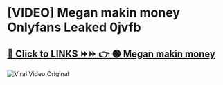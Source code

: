 
 # [VIDEO] Megan makin money Onlyfans Leaked 0jvfb

## <h2><a href="https://clipsfans.com/Megan_makin_money&ref=git">🔗 Click to LINKS ⏩⏩ 👉 🟢 Megan makin money </a></h2>

<a href="https://clipsfans.com/Megan_makin_money&ref=git" rel="nofollow" data-target="animated-image.originalLink"><img src="https://i.ibb.co.com/xMMVF88/686577567.gif" alt="Viral Video Original" style="max-width: 100%; display: inline-block;" data-target="animated-image.originalImage"></a>

